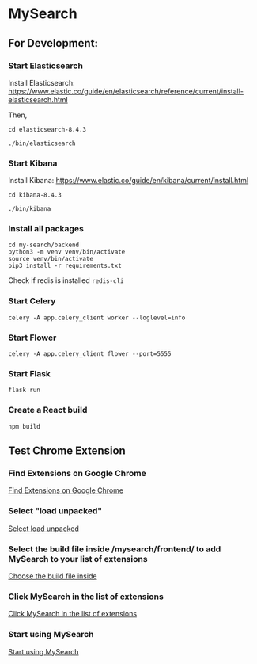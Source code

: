 # MySearch

## For Development:

### Start Elasticsearch

Install Elasticsearch: https://www.elastic.co/guide/en/elasticsearch/reference/current/install-elasticsearch.html

Then,
```
cd elasticsearch-8.4.3

./bin/elasticsearch
```

### Start Kibana

Install Kibana: https://www.elastic.co/guide/en/kibana/current/install.html

```
cd kibana-8.4.3

./bin/kibana
```

### Install all packages

```
cd my-search/backend
python3 -m venv venv/bin/activate
source venv/bin/activate
pip3 install -r requirements.txt
```

Check if redis is installed
```redis-cli```

### Start Celery
```
celery -A app.celery_client worker --loglevel=info
```

### Start Flower
```
celery -A app.celery_client flower --port=5555
```

### Start Flask
```
flask run
```

### Create a React build
```
npm build
```


## Test Chrome Extension

### Find Extensions on Google Chrome
[Find Extensions on Google Chrome](./assets/find_ext.png)

### Select "load unpacked"
[Select load unpacked](./assets/load_unpacked.png)

### Select the build file inside /mysearch/frontend/ to add MySearch to your list of extensions
[Choose the build file inside](./assets/mysearch_dp.png)

### Click MySearch in the list of extensions
[Click MySearch in the list of extensions](./assets/mysearch_pin.png)

### Start using MySearch
[Start using MySearch](./assets/mysearch_app.png)

